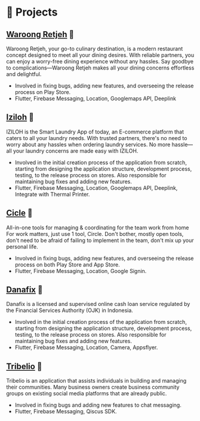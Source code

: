 # 🧪 Projects

## [Waroong Retjeh](https://play.google.com/store/apps/details?id=com.waroongretjeh&hl=id&gl=US&pli=1) 🔗
Waroong Retjeh, your go-to culinary destination, is a modern restaurant concept designed to meet all your dining desires. With reliable partners, you can enjoy a worry-free dining experience without any hassles. Say goodbye to complications—Waroong Retjeh makes all your dining concerns effortless and delightful.
- Involved in fixing bugs, adding new features, and overseeing the release process on Play Store.
- Flutter, Firebase Messaging, Location, Googlemaps API, Deeplink

## [Iziloh](https://play.google.com/store/search?q=iziloh&c=apps&hl=id&gl=US) 🔗
IZILOH is the Smart Laundry App of today, an E-commerce platform that caters to all your laundry needs. With trusted partners, there's no need to worry about any hassles when ordering laundry services. No more hassle—all your laundry concerns are made easy with IZILOH.
- Involved in the initial creation process of the application from scratch, starting from designing the application structure, development process, testing, to the release process on stores. Also responsible for maintaining bug fixes and adding new features.
- Flutter, Firebase Messaging, Location, Googlemaps API, Deeplink, Integrate with Thermal Printer.

## [Cicle](https://play.google.com/store/search?q=Cicle&c=apps&hl=id&gl=US) 🔗
All-in-one tools for managing & coordinating for the team work from home
For work matters, just use 1 tool, Circle. Don't bother, mostly open tools, don't need to be afraid of failing to implement in the team, don't mix up your personal life.
- Involved in fixing bugs, adding new features, and overseeing the release process on both Play Store and App Store.
- Flutter, Firebase Messaging, Location, Google Signin.

## [Danafix](#/projects) 🔗
Danafix is a licensed and supervised online cash loan service regulated by the Financial Services Authority (OJK) in Indonesia.
- Involved in the initial creation process of the application from scratch, starting from designing the application structure, development process, testing, to the release process on stores. Also responsible for maintaining bug fixes and adding new features.
- Flutter, Firebase Messaging, Location, Camera, Appsflyer.

## [Tribelio](#/projects) 🔗
Tribelio is an application that assists individuals in building and managing their communities. Many business owners create business community groups on existing social media platforms that are already public.
- Involved in fixing bugs and adding new features to chat messaging.
- Flutter, Firebase Messaging, Qiscus SDK.
